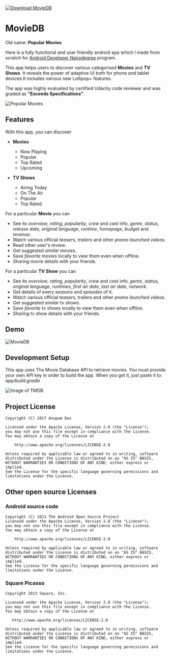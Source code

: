 [![Download MovieDB](https://a.fsdn.com/con/app/sf-download-button)](https://sourceforge.net/projects/moviedb-app-for-android/files/latest/download)

# MovieDB

Old name: **Popular Movies**

Here is a fully functional and user friendly android app which I made from scratch for [Android Developer Nanodegree](https://www.udacity.com/course/android-developer-nanodegree--nd801) program.

This app helps users to discover various categorised **Movies** and **TV Shows**. It reveals the power of adaptive UI both for phone and tablet devices.It includes various new Lollipop+ features.

The app was highly evaluated by certified Udacity code reviewer and was graded as **"Exceeds Specifications"**.

![Popular Movies](https://cloud.githubusercontent.com/assets/13851773/21468860/a4aa1060-ca51-11e6-8e39-59ceb041f55a.png)

## Features

With this app, you can discover

- **Movies**
    + Now Playing
    + Popular
    + Top Rated
    + Upcoming

- **TV Shows**
    + Airing Today
    + On The Air
    + Popular
    + Top Rated

For a particular **Movie** you can

* See its *overview*, *rating*, *popularity*, *crew* and *cast* info, *genre*, *status*, *release date*, *original language*, *runtime*, *homepage*, *budget* and *revenue*.
* Watch various official *teasers*, *trailers* and other *promo launched videos*.
* Read other user's *review*.
* Get suggested *similar* movies.
* Save *favorite* movies locally to view them even when offline.
* *Sharing* movie details with your friends.

For a particular **TV Show** you can

* See its *overview*, *rating*, *popularity*, *crew* and *cast* info, *genre*, *status*, *original language*, *runtimes*, *first air date*, *last air date*, *network*.
* Get details of every *seasons* and *episodes* of it.
* Watch various official *teasers*, trailers and other *promo launched videos*.
* Get suggested *similar* tv shows.
* Save *favorite* tv shows locally to view them even when offline.
* *Sharing* tv show details with your friends.

## Demo
![MovieDB](https://cloud.githubusercontent.com/assets/13851773/21468871/032d413e-ca52-11e6-8608-b5e0a7a1de8b.gif)

## Development Setup
This app uses The Movie Database API to retrieve movies. You must provide your own API key in order to build the app. When you get it, just paste it to:  _app/build.gradle_

![Image of TMDB](https://assets.tmdb.org/images/logos/var_1_0_PoweredByTMDB_Blk_Antitled.png)

## Project License
```
Copyright (C) 2017 Anupam Das

Licensed under the Apache License, Version 2.0 (the "License");
you may not use this file except in compliance with the License.
You may obtain a copy of the License at

    http://www.apache.org/licenses/LICENSE-2.0

Unless required by applicable law or agreed to in writing, software
distributed under the License is distributed on an "AS IS" BASIS,
WITHOUT WARRANTIES OR CONDITIONS OF ANY KIND, either express or implied.
See the License for the specific language governing permissions and
limitations under the License.
```
## Other open source Licenses

### Android source code
```
Copyright (C) 2011 The Android Open Source Project
Licensed under the Apache License, Version 2.0 (the "License");
you may not use this file except in compliance with the License.
You may obtain a copy of the License at

    http://www.apache.org/licenses/LICENSE-2.0

Unless required by applicable law or agreed to in writing, software
distributed under the License is distributed on an "AS IS" BASIS,
WITHOUT WARRANTIES OR CONDITIONS OF ANY KIND, either express or implied.
See the License for the specific language governing permissions and
limitations under the License.
```
### Square Picasso
```
Copyright 2013 Square, Inc.

Licensed under the Apache License, Version 2.0 (the "License");
you may not use this file except in compliance with the License.
You may obtain a copy of the License at

   http://www.apache.org/licenses/LICENSE-2.0

Unless required by applicable law or agreed to in writing, software
distributed under the License is distributed on an "AS IS" BASIS,
WITHOUT WARRANTIES OR CONDITIONS OF ANY KIND, either express or implied.
See the License for the specific language governing permissions and
limitations under the License.
```

